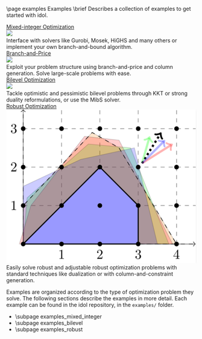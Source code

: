 \page examples Examples
\brief Describes a collection of examples to get started with idol.

<div id="cards">
    <div class="card" onclick="window.location = 'examples_mixed_integer.html';">
        <a href="examples_mixed_integer.html">
            Mixed-integer Optimization
        </a>
        <div class="frame">
            <img src="https://upload.wikimedia.org/wikipedia/commons/0/06/IP_polytope_with_LP_relaxation.svg">
        </div>
        Interface with solvers like Gurobi, Mosek, HiGHS and many others or implement your own branch-and-bound algorithm.
    </div>
    <div class="card" onclick="window.location = 'examples_mixed_integer.html#examples_mixed_integer_branch_and_price';">
        <a href="examples_mixed_integer.html#examples_mixed_integer_branch_and_price">
            Branch-and-Price
        </a>
        <div class="frame">
            <img src="https://media.springernature.com/full/springer-static/image/art%3A10.1007%2Fs00454-012-9421-9/MediaObjects/454_2012_9421_Fig1_HTML.gif">
        </div>
        Exploit your problem structure using branch-and-price and column generation. Solve large-scale problems with ease.
    </div>
    <div class="card" onclick="window.location = 'examples_bilevel.html';">
        <a href="examples_bilevel.html">
            Bilevel Optimization
        </a>
            <div class="frame">
                <img src="https://upload.wikimedia.org/wikipedia/commons/8/8c/Supply-demand-equilibrium.svg">
            </div>
            Tackle optimistic and pessimistic bilevel problems through KKT or strong duality reformulations,
            or use the MibS solver.
    </div>
    <div class="card" onclick="window.location = 'examples_robust.html';">
        <a href="examples_robust.html">
            Robust Optimization
        </a>
        <div class="frame">
            <img src="robust.png" />
        </div>
        Easily solve robust and adjustable robust optimization problems with standard techniques like dualization or
        with column-and-constraint generation.
    </div>
</div>


Examples are organized according to the type of optimization problem they solve. The following sections
describe the examples in more detail. Each example can be found in the idol repository, in the `examples/` folder.

- \subpage examples_mixed_integer
- \subpage examples_bilevel
- \subpage examples_robust

